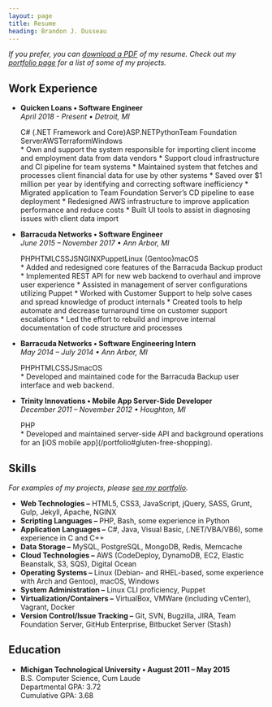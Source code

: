 ```yaml
---
layout: page
title: Resume
heading: Brandon J. Dusseau
---
```

_If you prefer, you can [download a PDF](/files/resume.pdf) of my resume. Check out my [portfolio page](/portfolio/)
 for a list of some of my projects._

## Work Experience ##

 * __Quicken Loans &bull; Software Engineer__<br>
   _April 2018 - Present &bull; Detroit, MI_
   <div class="tech-container"><span class="project-tech">C# (.NET Framework and Core)</span><span class="project-tech">ASP.NET</span><span class="project-tech">Python</span><span class="project-tech">Team Foundation Server</span><span class="project-tech">AWS</span><span class="project-tech">Terraform</span><span class="project-tech">Windows</span></div>
   * Own and support the system responsible for importing client income and employment data from data vendors
   * Support cloud infrastructure and CI pipeline for team systems
   * Maintained system that fetches and processes client financial data for use by other systems
   * Saved over $1 million per year by identifying and correcting software inefficiency
   * Migrated application to Team Foundation Server’s CD pipeline to ease deployment
   * Redesigned AWS infrastructure to improve application performance and reduce costs
   * Built UI tools to assist in diagnosing issues with client data import

 * __Barracuda Networks &bull; Software Engineer__<br>
   _June 2015 &ndash; November 2017 &bull; Ann Arbor, MI_
   <div class="tech-container"><span class="project-tech">PHP</span><span class="project-tech">HTML</span><span class="project-tech">CSS</span><span class="project-tech">JS</span><span class="project-tech">NGINX</span><span class="project-tech">Puppet</span><span class="project-tech">Linux (Gentoo)</span><span class="project-tech">macOS</span></div>
   * Added and redesigned core features of the Barracuda Backup product
   * Implemented REST API for new web backend to overhaul and improve user experience
   * Assisted in management of server configurations utilizing Puppet
   * Worked with Customer Support to help solve cases and spread knowledge of product internals
   * Created tools to help automate and decrease turnaround time on customer support escalations
   * Led the effort to rebuild and improve internal documentation of code structure and processes

 * __Barracuda Networks &bull; Software Engineering Intern__<br>
   _May 2014 &ndash; July 2014 &bull; Ann Arbor, MI_
   <div class="tech-container"><span class="project-tech">PHP</span><span class="project-tech">HTML</span><span class="project-tech">CSS</span><span class="project-tech">JS</span><span class="project-tech">macOS</span></div>
   * Developed and maintained code for the Barracuda Backup user interface and web backend.

 * __Trinity Innovations &bull; Mobile App Server-Side Developer__<br>
   _December 2011 &ndash; November 2012 &bull; Houghton, MI_
   <div class="tech-container"><span class="project-tech">PHP</span></div>
   * Developed and maintained server-side API and background operations for an [iOS mobile app](/portfolio#gluten-free-shopping).

## Skills ##

 _For examples of my projects, please [see my portfolio](/portfolio)._

 * __Web Technologies &ndash;__ HTML5, CSS3, JavaScript, jQuery, SASS, Grunt, Gulp, Jekyll, Apache, NGINX
 * __Scripting Languages &ndash;__ PHP, Bash, some experience in Python
 * __Application Languages &ndash;__ C#, Java, Visual Basic, (.NET/VBA/VB6), some experience in C and C++
 * __Data Storage &ndash;__ MySQL, PostgreSQL, MongoDB, Redis, Memcache
 * __Cloud Technologies &ndash;__ AWS (CodeDeploy, DynamoDB, EC2, Elastic Beanstalk, S3, SQS), Digital Ocean
 * __Operating Systems &ndash;__ Linux (Debian- and RHEL-based, some experience with Arch and Gentoo), macOS, Windows
 * __System Administration &ndash;__ Linux CLI proficiency, Puppet
 * __Virtualization/Containers &ndash;__ VirtualBox, VMWare (including vCenter), Vagrant, Docker
 * __Version Control/Issue Tracking &ndash;__ Git, SVN, Bugzilla, JIRA, Team Foundation Server, GitHub Enterprise, Bitbucket Server (Stash)

## Education ##

 * __Michigan Technological University &bull; August 2011 &ndash; May 2015__<br>
   B.S. Computer Science, Cum Laude<br>
	 Departmental GPA: 3.72<br>
	 Cumulative GPA: 3.68
